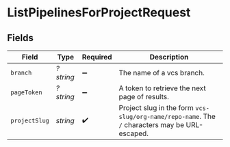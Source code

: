 # ListPipelinesForProjectRequest


## Fields

| Field                                                                                          | Type                                                                                           | Required                                                                                       | Description                                                                                    |
| ---------------------------------------------------------------------------------------------- | ---------------------------------------------------------------------------------------------- | ---------------------------------------------------------------------------------------------- | ---------------------------------------------------------------------------------------------- |
| `branch`                                                                                       | *?string*                                                                                      | :heavy_minus_sign:                                                                             | The name of a vcs branch.                                                                      |
| `pageToken`                                                                                    | *?string*                                                                                      | :heavy_minus_sign:                                                                             | A token to retrieve the next page of results.                                                  |
| `projectSlug`                                                                                  | *string*                                                                                       | :heavy_check_mark:                                                                             | Project slug in the form `vcs-slug/org-name/repo-name`. The `/` characters may be URL-escaped. |